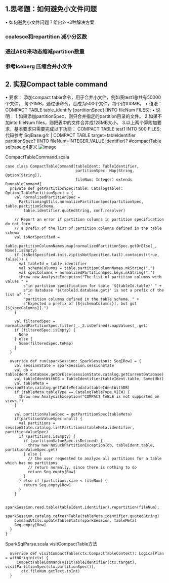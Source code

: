 ## 1.思考题：如何避免小文件问题
• 如何避免小文件问题？给出2～3种解决方案
### coalesce和repartition 减小分区数
### 通过AEQ来动态缩减partition数量
### 参考Iceberg 压缩合并小文件

## 2. 实现Compact table command
• 要求：
添加compact table命令，用于合并小文件，例如表test1总共有50000个文件，
每个1MB，通过该命令，合成为500个文件，每个约100MB。 • 语法：
COMPACT TABLE table_identify [partitionSpec] [INTO fileNum FILES];
• 说明：
1.如果添加partitionSpec，则只合并指定的partition目录的文件。
2.如果不加into fileNum files，则把表中的文件合并成128MB大小。
3.以上两个算附加要求，基本要求只需要完成以下功能：
COMPACT TABLE test1 INTO 500 FILES;
代码参考
SqlBase.g4:
| COMPACT TABLE target=tableIdentifier partitionSpec?
(INTO fileNum=INTEGER_VALUE identifier)? #compactTable
sqlbase.g4定义
![image](https://user-images.githubusercontent.com/8264550/134325833-f961cf88-c24a-4011-ac6f-bfbb9b087957.png)

CompactTableCommand.scala
```
case class CompactTableCommand(tableIdent: TableIdentifier,
                               partitionSpec: Map[String, Option[String]],
                               fileNum: Integer) extends RunnableCommand{
  private def getPartitionSpec(table: CatalogTable): Option[TablePartitionSpec] = {
    val normalizedPartitionSpec =
      PartitioningUtils.normalizePartitionSpec(partitionSpec, table.partitionSchema,
        table.identifier.quotedString, conf.resolver)

    // Report an error if partition columns in partition specification do not form
    // a prefix of the list of partition columns defined in the table schema
    val isNotSpecified =
    table.partitionColumnNames.map(normalizedPartitionSpec.getOrElse(_, None).isEmpty)
    if (isNotSpecified.init.zip(isNotSpecified.tail).contains((true, false))) {
      val tableId = table.identifier
      val schemaColumns = table.partitionColumnNames.mkString(",")
      val specColumns = normalizedPartitionSpec.keys.mkString(",")
      throw new AnalysisException("The list of partition columns with values " +
        s"in partition specification for table '${tableId.table}' " +
        s"in database '${tableId.database.get}' is not a prefix of the list of " +
        "partition columns defined in the table schema. " +
        s"Expected a prefix of [${schemaColumns}], but got [${specColumns}].")
    }

    val filteredSpec = normalizedPartitionSpec.filter(_._2.isDefined).mapValues(_.get)
    if (filteredSpec.isEmpty) {
      None
    } else {
      Some(filteredSpec.toMap)
    }
  }

  override def run(sparkSession: SparkSession): Seq[Row] = {
    val sessionState = sparkSession.sessionState
    val db = tableIdent.database.getOrElse(sessionState.catalog.getCurrentDatabase)
    val tableIdentWithDB = TableIdentifier(tableIdent.table, Some(db))
    val tableMeta = sessionState.catalog.getTableMetadata(tableIdentWithDB)
    if (tableMeta.tableType == CatalogTableType.VIEW) {
      throw new AnalysisException("COMPACT TABLE is not supported on views.")
    }

    val partitionValueSpec = getPartitionSpec(tableMeta)
    if(partitionValueSpec!=null) {
      val partitions = sessionState.catalog.listPartitions(tableMeta.identifier, partitionValueSpec)
      if (partitions.isEmpty) {
        if (partitionValueSpec.isDefined) {
          throw new NoSuchPartitionException(db, tableIdent.table, partitionValueSpec.get)
        } else {
          // the user requested to analyze all partitions for a table which has no partitions
          // return normally, since there is nothing to do
          return Seq.empty[Row]
        }
      } else if (partitions.size < fileNum) {
        return Seq.empty[Row]
      }
    }

    sparkSession.read.table(tableIdent.identifier).repartition(fileNum);
    sparkSession.catalog.refreshTable(tableMeta.identifier.quotedString)
    CommandUtils.updateTableStats(sparkSession, tableMeta)
    Seq.empty[Row]
  }
}
```

SparkSqlParse.scala visitCompactTable方法
```
  override def visitCompactTable(ctx:CompactTableContext): LogicalPlan = withOrigin(ctx) {
     CompactTableCommand(visitTableIdentifier(ctx.target), visitPartitionSpec(ctx.partitionSpec()),
       ctx.fileNum.getText.toInt)
  }
```
